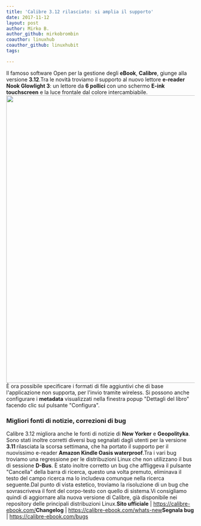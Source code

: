 ```yaml
---
title: 'Calibre 3.12 rilasciato: si amplia il supporto'
date: 2017-11-12
layout: post
author: Mirko B.
author_github: mirkobrombin
coauthor: linuxhub
coauthor_github: linuxhubit
tags:

---
```

Il famoso software Open per la gestione degli <strong>eBook</strong>, <strong>Calibre</strong>, giunge alla versione  <strong>3.12</strong>.Tra le novità troviamo il supporto al <strong> </strong>nuovo lettore <strong>e-reader Nook Glowlight 3</strong>: un lettore da <strong>6 pollici</strong> con uno schermo <strong>E-ink  touchscreen</strong> e la luce frontale dal colore intercambiabile.<img class="aligncenter size-full wp-image-2899 size-full wp-image-210" src="https://linuxhub.it/wordpress/wp-content/uploads/2017/11/Screenshot-from-2015-06-29-00_06_49.png" alt="" width="1366" height="768" />È ora possibile specificare i formati di file aggiuntivi  che di base l'applicazione non supporta, per l'invio tramite wireless.  Si possono anche configurare i <strong>metadata</strong> visualizzati nella finestra popup "Dettagli del libro" facendo clic sul pulsante "Configura".<h3 style="text-align: left;">Migliori fonti di notizie, correzioni di bug</h3>Calibre 3.12 migliora anche le fonti di notizie di <strong>New Yorker</strong> e <strong>Geopolityka</strong>. Sono stati inoltre corretti diversi bug segnalati dagli utenti per la versione <strong>3.11 </strong> rilasciata la scorsa settimana, che ha portato il supporto per il nuovissimo e-reader  <strong>Amazon Kindle Oasis waterproof</strong>.Tra i vari bug troviamo una regressione per le distribuzioni Linux che non utilizzano il bus di sessione <strong>D-Bus</strong>. È stato inoltre corretto un bug che affliggeva il pulsante "Cancella" della barra di ricerca, questo una volta premuto, eliminava il testo del campo ricerca ma lo includeva comunque nella ricerca seguente.Dal punto di vista estetico, troviamo la risoluzione di un bug che sovrascriveva il font del corpo-testo con quello di sistema.Vi consigliamo quindi di aggiornare alla nuova versione di Calibre, già disponibile nei repository delle principali distribuzioni Linux.<strong>Sito ufficiale</strong> | <a href="https://calibre-ebook.com/">https://calibre-ebook.com/</a><strong>Changelog</strong> | <a href="https://calibre-ebook.com/whats-new">https://calibre-ebook.com/whats-new</a><strong>Segnala bug</strong> | <a href="https://calibre-ebook.com/bugs">https://calibre-ebook.com/bugs</a>